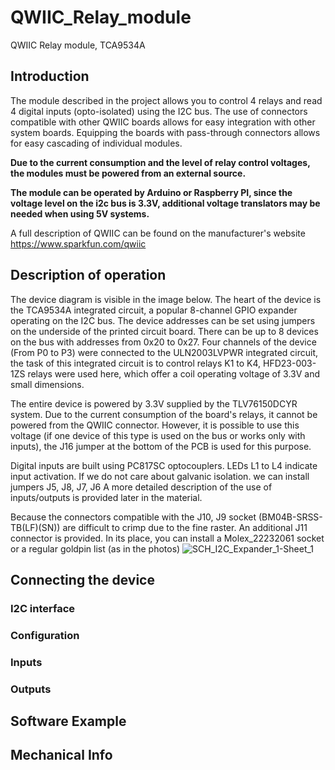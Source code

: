 # QWIIC_Relay_module
QWIIC Relay module, TCA9534A
## Introduction
The module described in the project allows you to control 4 relays and read 4 digital inputs (opto-isolated) using the I2C bus. The use of connectors compatible with other QWIIC boards allows for easy integration with other system boards. Equipping the boards with pass-through connectors allows for easy cascading of individual modules. 

**Due to the current consumption and the level of relay control voltages, the modules must be powered from an external source.**

**The module can be operated by Arduino or Raspberry PI, since the voltage level on the i2c bus is 3.3V, additional voltage translators may be needed when using 5V systems.**

A full description of QWIIC can be found on the manufacturer's website https://www.sparkfun.com/qwiic

## Description of operation
The device diagram is visible in the image below. The heart of the device is the TCA9534A integrated circuit, a popular 8-channel GPIO expander operating on the I2C bus. The device addresses can be set using jumpers on the underside of the printed circuit board. There can be up to 8 devices on the bus with addresses from 0x20 to 0x27. Four channels of the device (From P0 to P3) were connected to the ULN2003LVPWR integrated circuit, the task of this integrated circuit is to control relays K1 to K4, HFD23-003-1ZS relays were used here, which offer a coil operating voltage of 3.3V and small dimensions.

The entire device is powered by 3.3V supplied by the TLV76150DCYR system. Due to the current consumption of the board's relays, it cannot be powered from the QWIIC connector. However, it is possible to use this voltage (if one device of this type is used on the bus or works only with inputs), the J16 jumper at the bottom of the PCB is used for this purpose.


Digital inputs are built using PC817SC optocouplers. LEDs L1 to L4 indicate input activation. If we do not care about galvanic isolation. we can install jumpers J5, J8, J7, J6
A more detailed description of the use of inputs/outputs is provided later in the material. 

Because the connectors compatible with the J10, J9 socket (BM04B-SRSS-TB(LF)(SN)) are difficult to crimp due to the fine raster. An additional J11 connector is provided. In its place, you can install a Molex_22232061 socket or a regular goldpin list (as in the photos)
![SCH_I2C_Expander_1-Sheet_1](https://github.com/user-attachments/assets/cec7471b-dee0-4159-924e-d8eba222154f)

## Connecting the device
### I2C interface
### Configuration
### Inputs
### Outputs

## Software Example
## Mechanical Info
